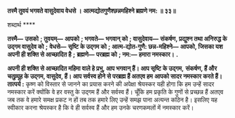 **तस्मै तुवयं भगवते वासुदेवाय वेधसे ।** **आत्मद्योतगुणैश्छन्नमहिश्ने ब्रह्मणे नम: ॥ ३३॥** 

शब्दार्थ **** 

**तस्मै—** **उसको** **; तुवयम्—** **आपको** **; भगवते—** **भगवान् को** **; वासुदेवाय—** **संकर्षण, प्रद्युश्न तथा अनिरुद्ध के उद्गम वासुदेव को** **;** **वेधसे—** **सृष्टि के उद्गम को** **; आत्म-द्योत-गुणै: छन्न-महिश्ने—** **आपको, जिसका यश अपनी ही शक्ति से आच्छादित है** **;** **ब्रह्मणे—** **परब्रह्म को** **; नम:—** **हमारा नमस्कार।** **.** 

**अपनी ही शक्ति से आच्छादित महिमा वाले हे प्रभु, आप भगवान् हैं। आप सृष्टि के उद्गम,** **संकर्षण, हैं और चतुव्र्यूह के उद्गम, वासुदेव, हैं। आप सर्वस्व होने से परब्रह्म हैं अतएव हम** **आपको सादर नमस्कार करते हैं।** **तात्पर्य :** कृष्ण को विस्तार से जानने का प्रयास करने की अपेक्षा श्रेयस्कर यही होगा कि हम उन्हें सादर नमस्कार करें क्योंकि वे हर वस्तु के उद्गम हैं और सर्वस्व हैं। चूँकि हम प्रकृति के गुणों से प्रच्छन्न हैं अतएव जब तक वे हमारे समक्ष प्रकट न हों तब तक हमारे लिए उन्हें समझ पाना अत्यन्त कठिन है। इसलिए यह स्वीकार करना श्रेयस्कर है कि वे ही सर्वस्व हैं और हम उनके चरणकमलों में नमस्कार करें।  